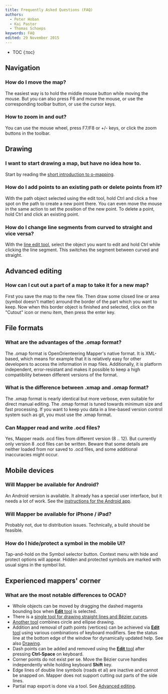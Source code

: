 ```yaml
---
title: Frequently Asked Questions (FAQ)
authors:
  - Peter Hoban
  - Kai Pastor
  - Thomas Schoeps
keywords: FAQ
edited: 29 November 2015
---
```


* TOC
{:toc}

## Navigation

### How do I move the map?

The easiest way is to hold the middle mouse button while moving the mouse. But you can also press F6 and move the mouse, or use the corresponding toolbar button, or use the cursor keys.

### How to zoom in and out?

You can use the mouse wheel, press F7/F8 or +/- keys, or click the zoom buttons in the toolbar.

## Drawing

### I want to start drawing a map, but have no idea how to.

Start by reading the [short introduction to o-mapping](mapping-introduction.md).

### How do I add points to an existing path or delete points from it?

With the path object selected using the edit tool, hold Ctrl and click a free spot on the path to create a new point there. You can even move the mouse in the same action to set the position of the new point. To delete a point, hold Ctrl and click an existing point.

### How do I change line segments from curved to straight and vice versa?

With the [line edit tool](toolbars.md#tool_edit_line), select the object you want to edit and hold Ctrl while clicking the line segment. This switches the segment between curved and straight.


## Advanced editing

### How can I cut out a part of a map to take it for a new map?

First you save the map to the new file. Then draw some closed line or area (symbol doesn't matter) arround the border of the part which you want to keep. Now when this border object is finished and selected, click on the "Cutout" icon or menu item, then press the enter key.


## File formats

### What are the advantages of the .omap format?

The .omap format is OpenOrienteering Mapper's native format. It is XML-based, which means for example that it is relatively easy for other developers to access the information in map files. Additionally, it is platform independent, error-resistant and makes it possible to keep a high compatibility between different versions of the format.

### What is the difference between .xmap and .omap format?

The .xmap format is nearly identical but more verbose, even suitable for direct manual editing. The .omap format is tuned towards minimum size and fast processing.
If you want to keep you data in a line-based version control system such as git, you must use the .xmap format.

### Can Mapper read and write .ocd files?

Yes, Mapper reads .ocd files from different version (8 .. 12). But currently only version 8 .ocd files can be written. Beware that some details are neither loaded from nor saved to .ocd files, and some additional inaccuracies might occur.


## Mobile devices

### Will Mapper be available for Android?

An Android version is available. It already has a special user interface, but it needs a lot of work. See the [instructions for the Android app](android-index.md).

### Will Mapper be available for iPhone / iPad?

Probably not, due to distribution issues. Technically, a build should be feasible.

### How do I hide/protect a symbol in the mobile UI?

Tap-and-hold on the Symbol selector button. Context menu with hide and protect options will appear. Hidden and protected symbols are marked with usual signs in the symbol list. 

## Experienced mappers' corner

### What are the most notable differences to OCAD?

* Whole objects can be moved by dragging the dashed magenta bounding box when [**Edit** tool](toolbars.md#tool_edit_point) is selected.
* There is a [single tool for drawing straight lines and Bézier curves](toolbars.md#tool_draw_path).
* [Another tool](toolbars.md#tool_draw_circle) combines circle and ellipse drawing.
* Addition and removal of path points (vertices) can be achieved via [**Edit** tool](toolbars.md#tool_edit_point) using various combinations of keyboard modifiers. See the status line at the bottom edge of the window for dynamically updated help. See also [Drawing](#drawing).
* Dash points can be added and removed using the [**Edit** tool](toolbars.md#tool_edit_point) after pressing **Ctrl-Space** on keyboard.
* Corner points do not exist per se. Move the Bézier curve handles independently while holding keyboard **Shift** key.
* Edge lines of double line symbols (roads et al) are inactive and cannot be snapped on. Mapper does not support cutting out parts of the side lines.
* Partial map export is done via a tool. See [Advanced editing](#advanced-editing).
